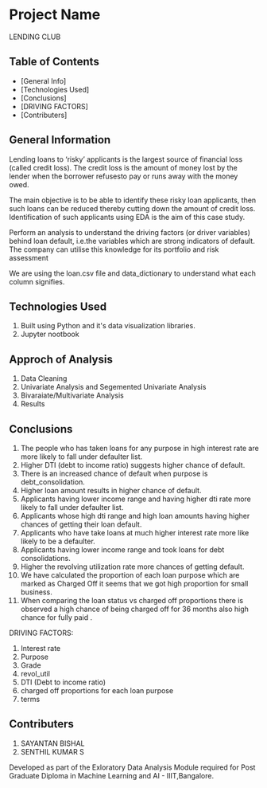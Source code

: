 # Project Name
LENDING CLUB


## Table of Contents
* [General Info]
* [Technologies Used]
* [Conclusions]
* [DRIVING FACTORS]
* [Contributers]


## General Information
Lending loans to ‘risky’ applicants is the largest source of financial loss
(called credit loss). The credit loss is the amount of money lost by the lender 
when the borrower refusesto pay or runs away with the money owed.  

The main objective is to be able to identify these risky loan applicants, 
then such loans can be reduced thereby cutting down the amount of credit loss. 
Identification of such applicants using EDA is the aim of this case study.   

Perform an analysis to understand the driving factors (or driver variables)
behind loan default, i.e.the variables which are strong indicators of default.  
The company can utilise this knowledge for its portfolio and risk assessment

We are using the loan.csv file and data_dictionary to understand what each column signifies.

## Technologies Used
1. Built using Python and it's data visualization libraries.
2. Jupyter nootbook 

## Approch of Analysis
1. Data Cleaning 
2. Univariate Analysis and Segemented Univariate Analysis
3. Bivaraiate/Multivariate Analysis
4. Results

## Conclusions
1. The people who has taken loans for any purpose in high interest rate are more likely to fall under defaulter list. 
2. Higher DTI (debt to income ratio) suggests higher chance of default.
3. There is an increased chance of default when purpose is debt_consolidation. 
4. Higher loan amount results in higher chance of default.
5. Applicants having lower income range and having higher dti rate more likely to fall under defaulter list. 
6. Applicants whose high dti range and high loan amounts having higher chances of getting their loan default.
7. Applicants who have take loans at much higher interest rate more like likely to be a defaulter.
8. Applicants having lower income range and took loans for debt consolidations.
9. Higher the  revolving utilization rate more chances of getting default.
10. We have calculated the proportion of each loan purpose which are marked as Charged Off it seems that we got high proportion for small business.
11. When comparing the loan status vs charged off proportions there is observed a high chance of being charged off for 36 months also high chance for fully paid .

DRIVING FACTORS:
1. Interest rate
2. Purpose
3. Grade
4. revol_util
5. DTI (Debt to income ratio)
6. charged off proportions for each loan purpose
7. terms






## Contributers
1. SAYANTAN BISHAL
2. SENTHIL KUMAR S

Developed as part of the Exloratory Data Analysis Module required for Post Graduate Diploma in Machine Learning and AI - IIIT,Bangalore.
